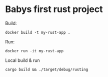# Babys first rust project

Build: 

```docker build -t my-rust-app . ```


Run: 

```docker run -it my-rust-app ```

Local build & run

```cargo build && ./target/debug/rusting```